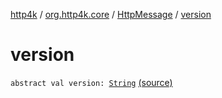 [http4k](../../index.md) / [org.http4k.core](../index.md) / [HttpMessage](index.md) / [version](./version.md)

# version

`abstract val version: `[`String`](https://kotlinlang.org/api/latest/jvm/stdlib/kotlin/-string/index.html) [(source)](https://github.com/http4k/http4k/blob/master/http4k-core/src/main/kotlin/org/http4k/core/http.kt#L79)